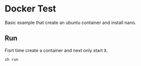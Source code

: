 # Docker Test

Basic example that create an ubuntu container and install nano.

## Run

Fisrt time create a container and next only start it.

    sh run
